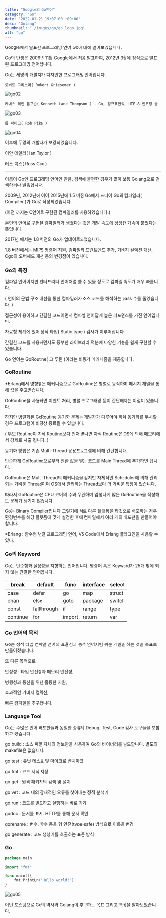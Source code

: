```yaml
---
title: "Google의 Go언어"
category: "Go"
date: "2022-01-28 19:07:00 +09:00"
desc: "Golang"
thumbnail: "./images/go/go_logo.jpg"
alt: "go"
---
```


Google에서 발표한 프로그래밍 언어 Go에 대해 알아보겠습니다.

Go의 탄생은 2009년 11월 Google에서 처음 발표하여, 2012년 3월에 정식으로 발표된 프로그래밍 언어입니다.

Go는 세명의 개발자가 디자인한 프로그래밍 언어입니다.

    로버트 그리스머( Robert Griesemer ) 
![go02](https://user-images.githubusercontent.com/85836879/172323503-816252a6-1237-4c1f-bc6a-4538b39d16cd.jpeg)

    케네스 레인 톰프슨( Kenneth Lane Thompson ) - Go, 정규표현식, UTF-8 인코딩 등
![go03](https://user-images.githubusercontent.com/85836879/172322818-04e5d95e-97fe-49ff-90e9-5423ecd5db29.jpeg)

    롭 파이크( Rob Pike )
![go04](https://user-images.githubusercontent.com/85836879/172322815-7fd93ab0-2135-4ee6-ac9b-8f001683ebfa.jpeg)



이후에 두명의 개발자가 보강되었습니다.

이안 테일러( Ian Taylor )

러스 콕스( Russ Cox )

---

이름이 Go인 프로그래밍 언어인 만큼, 검색에 불편한 경우가 많아 보통 Golang으로 검색하거나 발음합니다.

2009년, 2012년에 이어 2015년에 1.5 버전 Go에서 드디어 Go의 컴파일러( Compiler )가 Go로 작성되었습니다.

(이전 까지는 C언어로 구현된 컴파일러를 사용하였습니다.)

본인의 언어로 구현된 컴파일러가 생겼다는 것은 개발 속도에 상당한 가속이 붙었다는 뜻입니다.

2017년 에서는 1.8 버전의 Go가 업데이트되었습니다.

1.8 버전에서는 MIPS 명령어 지원, 컴파일러 프런트엔드 추가, 가비지 컬렉션 개선, Cgo의 오버헤드 개선 등의 변경점이 있습니다.

### Go의 특징

컴파일 언어이지만 인터프리터 언어처럼 쓸 수 있을 정도로 컴파일 속도가 매우 빠릅니다.

( 언어의 문법 구조 개선을 통한 컴파일러가 소스 코드를 해석하는 pass 수를 줄였습니다. ) 

접근성이 용이하고 간결한 코드이면서 컴파일 언어답게 높은 퍼포먼스를 가진 언어입니다.

자료형 체계에 있어 정적 타입( Static type ) 검사가 이루어집니다.

간결한 코드를 사용하면서도 풍부한 라이브러리 덕분에 다양한 기능을 쉽게 구현할 수 있습니다.

Go 언어는 GoRoutine( 고 루틴 )이라는 비동기 메커니즘을 제공합니다.

### GoRoutine

\*Erlang에서 영향받은 메커니즘으로 GoRoutine은 병렬로 동작하며 메시지 채널을 통해 값을 주고받습니다.

GoRoutine을 사용하면 이벤트 처리, 병렬 프로그래밍 등이 간단해지는 이점이 있습니다.

하지만 병렬화된 GoRoutine 동기화 문제는 개발자가 다루어야 하며 동기화를 무시할 경우 프로그램이 비정상 종료될 수 있습니다.

( 부모 Routine이 자식 Routine보다 먼저 끝나면 자식 Routine은 OS에 의해 메모리에서 강제로 사출 됩니다. )

동기화 방법은 기존 Multi-Thread 응용프로그램에 비해 간단합니다.

단순하게 GoRoutine으로부터 반환 값을 받는 코드를 Main Thread에 추가하면 됩니다.

GoRoutine은 Multi-Thread의 메커니즘을 갖지만 자체적인 Scheduler에 의해 관리되는 가벼운 Thread이며 OS에서 관리하는 Thread보다 더 가벼운 특징이 있습니다.

따라서 GoRoutine은 CPU 코어의 수와 무관하며 엄청나게 많은 GoRoutine을 작성해도 문제가 생기지 않습니다.

Go는 Binary Compiler입니다 그렇기에 서로 다른 플랫폼을 타깃으로 배포하는 경우 환경변수를 해당 플랫폼에 맞게 설정한 후에 컴파일해서 여러 개의 배포판을 만들어야 합니다.

\*Erlang : 함수형 병렬 프로그래밍 언어, VS Code에서 Erlang 플러그인을 사용할 수 있다.

### Go의 Keyword

Go는 단순함과 실용성을 지향하는 언어입니다. 명령어 혹은 Keyword가 25개 밖에 되지 않는 간결한 언어입니다.

| break | default | func | interface | select |
| --- | --- | --- | --- | --- |
| case | defer | go | map | struct |
| chan | else | goto | package | switch |
| const | fallthrough | if | range | type |
| continue | for | import | return | var |

### Go 언어의 목적

Go는 정적 타입 컴파일 언어의 효율성과 동적 언어처럼 쉬운 개발을 하는 것을 목표로 만들어졌습니다.

또 다른 목적으로

안정성 : 타입 안전성과 메모리 안전성,

병행성과 통신을 위한 훌륭한 지원,

효과적인 가비지 컬렉션,

빠른 컴파일을 추구합니다.

### Language Tool

Go는 수많은 언어 배포판들과 동일한 종류의 Debug, Test, Code 검사 도구들을 포함하고 있습니다.

go build : 소스 파일 자체의 정보만을 사용하여 Go의 바이너리를 빌드합니다. 별도의 makefile은 없습니다.

go test : 유닛 테스트 및 마이크로 벤치마크

go fmt : 코드 서식 지정

go get : 원격 패키지의 검색 및 설치

go vet : 코드 내의 잠재적인 오류를 찾아내는 정적 분석기

go run : 코드를 빌드하고 실행하는 바로 가기

godoc : 문서를 표시. HTTP를 통해 문서 확인

gorename : 변수, 함수 등을 형 안전(type-safe) 방식으로 이름을 변경

go generate : 코드 생성기를 호출하는 표준 방식

### Go

```go
package main

import "fmt"

func main(){
	fmt.PrintLn("Hello world!")
}
```
![go05](https://user-images.githubusercontent.com/85836879/172322802-0dd44a37-d052-408b-9918-0313a646744a.jpeg)

이번 포스팅으로 Go의 역사와 Golang이 추구하는 목표 그리고 특징을 알아보았습니다.
